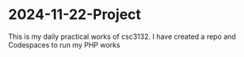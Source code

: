 # 2024-11-22-Project
This is my daily practical works of csc3132. I have created a repo and Codespaces to run my PHP works
